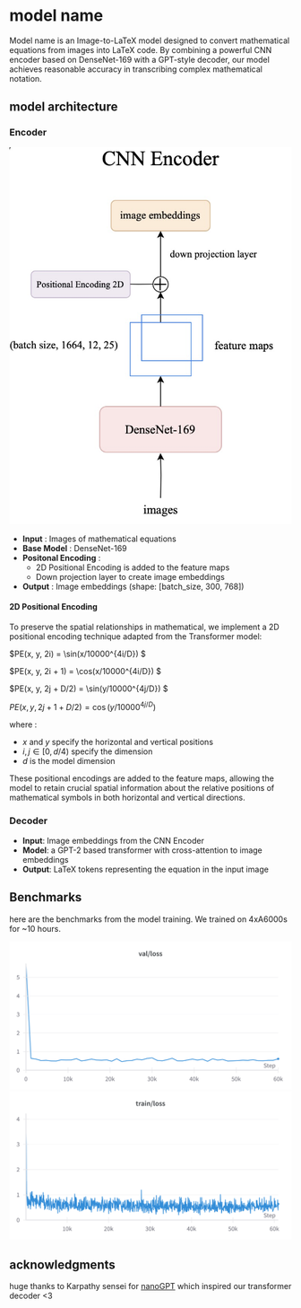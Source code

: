 # model name

Model name is an Image-to-LaTeX model designed to convert mathematical equations from images into LaTeX code. By combining a powerful CNN encoder based on DenseNet-169 with a GPT-style decoder, our model achieves reasonable accuracy in transcribing complex mathematical notation.

## model architecture

### Encoder

![CNN Encoder Architecture](./assets/encode.jpeg)

- **Input** : Images of mathematical equations
- **Base Model** : DenseNet-169
- **Positonal Encoding** : 
  - 2D Positional Encoding is added to the feature maps
  - Down projection layer to create image embeddings
- **Output** : Image embeddings (shape: [batch_size, 300, 768])


#### 2D Positional Encoding

To preserve the spatial relationships in mathematical, we implement a 2D positional encoding technique adapted from the Transformer model:


$PE(x, y, 2i) = \sin(x/10000^{4i/D}) $

$PE(x, y, 2i + 1) = \cos(x/10000^{4i/D}) $

$PE(x, y, 2j + D/2) = \sin(y/10000^{4j/D}) $

$PE(x, y, 2j + 1 + D/2) = \cos(y/10000^{4j/D})$

where :
- $x$ and $y$ specify the horizontal and vertical positions
- $i, j ∈ [0, d/4)$ specify the dimension
- $d$ is the model dimension

These positional encodings are added to the feature maps, allowing the model to retain crucial spatial information about the relative positions of mathematical symbols in both horizontal and vertical directions.



### Decoder
- **Input**: Image embeddings from the CNN Encoder
- **Model**: a GPT-2 based transformer with cross-attention to image embeddings
- **Output**: LaTeX tokens representing the equation in the input image

## Benchmarks
here are the benchmarks from the model training. We trained on 4xA6000s for ~10 hours.

![val_loss](./assets/val-loss.png)
![train_loss](./assets/train-loss.png)


## acknowledgments

huge thanks to Karpathy sensei for [nanoGPT](https://github.com/karpathy/nanoGPT) which inspired our transformer decoder <3